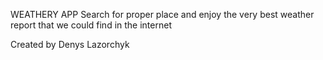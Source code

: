 WEATHERY APP
Search for proper place and enjoy
the very best weather report that we could find in the internet

Created by Denys Lazorchyk
